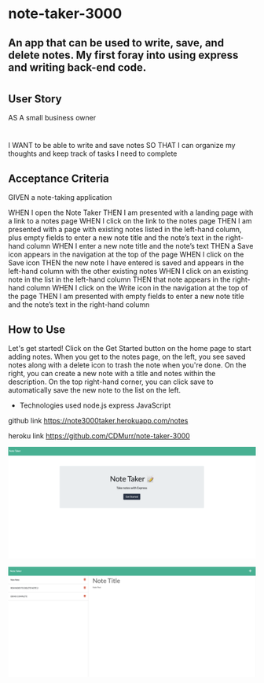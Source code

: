 # note-taker-3000

## An app that can be used to write, save, and delete notes. My first foray into using express and writing back-end code. 



#
## User Story
AS A small business owner
#
I WANT to be able to write and save notes
SO THAT I can organize my thoughts and keep track of tasks I need to complete

## Acceptance Criteria
GIVEN a note-taking application

WHEN I open the Note Taker
THEN I am presented with a landing page with a link to a notes page
WHEN I click on the link to the notes page
THEN I am presented with a page with existing notes listed in the left-hand column, plus empty fields to enter a new note title and the note’s text in the right-hand column
WHEN I enter a new note title and the note’s text
THEN a Save icon appears in the navigation at the top of the page
WHEN I click on the Save icon
THEN the new note I have entered is saved and appears in the left-hand column with the other existing notes
WHEN I click on an existing note in the list in the left-hand column
THEN that note appears in the right-hand column
WHEN I click on the Write icon in the navigation at the top of the page
THEN I am presented with empty fields to enter a new note title and the note’s text in the right-hand column


## How to Use
Let's get started! Click on the Get Started button on the home page to start adding notes. When you get to the notes page, on the left, you see saved notes along with a delete icon to trash the note when you're done. On the right, you can create a new note with a title and notes within the description. On the top right-hand corner, you can click save to automatically save the new note to the list on the left.

* Technologies used
node.js
express
JavaScript


github link 
https://note3000taker.herokuapp.com/notes

heroku link 
https://github.com/CDMurr/note-taker-3000

![alt text](/Screen%20Shot%202022-04-23%20at%201.01.22%20PM.png)

![alt text](/Screen%20Shot%202022-04-23%20at%2012.55.33%20PM.png)